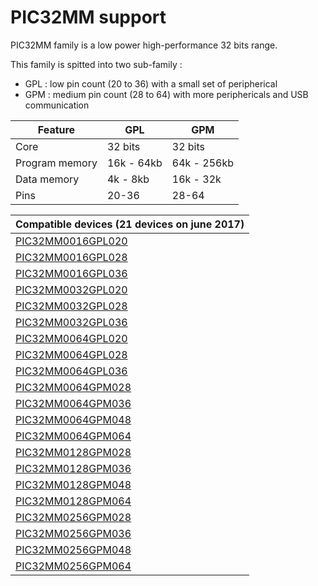 # PIC32MM support

PIC32MM family is a low power high-performance 32 bits range.

This family is spitted into two sub-family :

* GPL : low pin count (20 to 36) with a small set of peripherical
* GPM : medium pin count (28 to 64) with more periphericals and USB communication

|Feature|GPL|GPM|
|-------|---|---|
|Core|32 bits|32 bits|
|Program memory|16k - 64kb|64k - 256kb|
|Data memory|4k - 8kb|16k - 32k|
|Pins|20-36|28-64|

|Compatible devices (21 devices on june 2017)|
|---------|
|[PIC32MM0016GPL020](http://microchip.com/wwwproducts/en/PIC32MM0016GPL020)|
|[PIC32MM0016GPL028](http://microchip.com/wwwproducts/en/PIC32MM0016GPL028)|
|[PIC32MM0016GPL036](http://microchip.com/wwwproducts/en/PIC32MM0016GPL036)|
|[PIC32MM0032GPL020](http://microchip.com/wwwproducts/en/PIC32MM0032GPL020)|
|[PIC32MM0032GPL028](http://microchip.com/wwwproducts/en/PIC32MM0032GPL028)|
|[PIC32MM0032GPL036](http://microchip.com/wwwproducts/en/PIC32MM0032GPL036)|
|[PIC32MM0064GPL020](http://microchip.com/wwwproducts/en/PIC32MM0064GPL020)|
|[PIC32MM0064GPL028](http://microchip.com/wwwproducts/en/PIC32MM0064GPL028)|
|[PIC32MM0064GPL036](http://microchip.com/wwwproducts/en/PIC32MM0064GPL036)|
|[PIC32MM0064GPM028](http://microchip.com/wwwproducts/en/PIC32MM0064GPM028)|
|[PIC32MM0064GPM036](http://microchip.com/wwwproducts/en/PIC32MM0064GPM036)|
|[PIC32MM0064GPM048](http://microchip.com/wwwproducts/en/PIC32MM0064GPM048)|
|[PIC32MM0064GPM064](http://microchip.com/wwwproducts/en/PIC32MM0064GPM064)|
|[PIC32MM0128GPM028](http://microchip.com/wwwproducts/en/PIC32MM0128GPM028)|
|[PIC32MM0128GPM036](http://microchip.com/wwwproducts/en/PIC32MM0128GPM036)|
|[PIC32MM0128GPM048](http://microchip.com/wwwproducts/en/PIC32MM0128GPM048)|
|[PIC32MM0128GPM064](http://microchip.com/wwwproducts/en/PIC32MM0128GPM064)|
|[PIC32MM0256GPM028](http://microchip.com/wwwproducts/en/PIC32MM0256GPM028)|
|[PIC32MM0256GPM036](http://microchip.com/wwwproducts/en/PIC32MM0256GPM036)|
|[PIC32MM0256GPM048](http://microchip.com/wwwproducts/en/PIC32MM0256GPM048)|
|[PIC32MM0256GPM064](http://microchip.com/wwwproducts/en/PIC32MM0256GPM064)|
